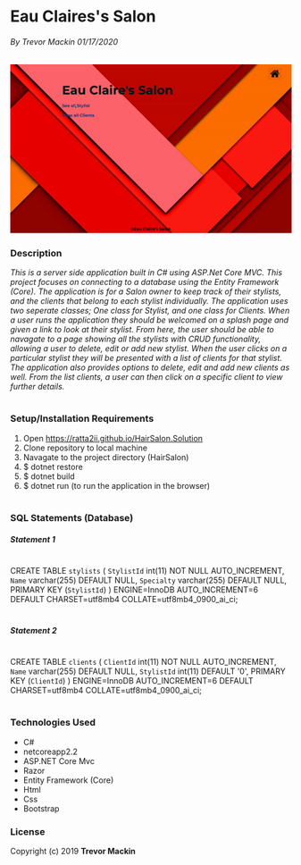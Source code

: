 # **Eau Claires's Salon**

###### By Trevor Mackin 01/17/2020  


![ Screenshot of Project ](img/HairSalon.gif)


### **Description**

_This is a server side application built in C# using ASP.Net Core MVC. This project focuses on connecting to a database using the Entity Framework (Core). The application is for a Salon owner to keep track of their stylists, and the clients that belong to each stylist individually. The application uses two seperate classes; One class for Stylist, and one class for Clients. When a user runs the application they should be welcomed on a splash page and given a link to look at their stylist. From here, the user should be able to navagate to a page showing all the stylists with CRUD functionality, allowing a user to delete, edit or add new stylist. When the user clicks on a particular stylist they will be presented with a list of clients for that stylist. The application also provides options to delete, edit and add new clients as well. From the list clients, a user can then click on a specific client to view further details._

#
###  **Setup/Installation Requirements**

1. Open https://ratta2ii.github.io/HairSalon.Solution
2. Clone repository to local machine
3. Navagate to the project directory (HairSalon)
4. $ dotnet restore
5. $ dotnet build 
6. $ dotnet run (to run the application in the browser)

#
   
### **SQL Statements (Database)**

##### Statement 1
#
CREATE TABLE `stylists` (
  `StylistId` int(11) NOT NULL AUTO_INCREMENT,
  `Name` varchar(255) DEFAULT NULL,
  `Specialty` varchar(255) DEFAULT NULL,
  PRIMARY KEY (`StylistId`)
) ENGINE=InnoDB AUTO_INCREMENT=6 DEFAULT CHARSET=utf8mb4 COLLATE=utf8mb4_0900_ai_ci;
#

##### Statement 2
#
CREATE TABLE `clients` (
  `ClientId` int(11) NOT NULL AUTO_INCREMENT,
  `Name` varchar(255) DEFAULT NULL,
  `StylistId` int(11) DEFAULT '0',
  PRIMARY KEY (`ClientId`)
) ENGINE=InnoDB AUTO_INCREMENT=6 DEFAULT CHARSET=utf8mb4 COLLATE=utf8mb4_0900_ai_ci;
#
### **Technologies Used**


* C#
* netcoreapp2.2
* ASP.NET Core Mvc
* Razor
* Entity Framework (Core)
* Html
* Css
* Bootstrap

### **License**

Copyright (c) 2019 **Trevor Mackin**
